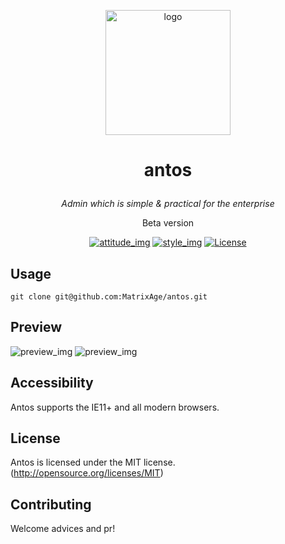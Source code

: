 
<p align="center"><a href="#" target="_blank" rel="noopener noreferrer"><img width="200" src="https://s1.ax1x.com/2020/04/03/GUZp01.png" alt="logo"></a></p>

# <p align="center"> antos </p>

_<p align="center">Admin which is simple & practical for the enterprise</p>_
<p align="center">Beta version</p>

<p align="center">
  <a href="#"><img src="https://img.shields.io/badge/join-welcome-brightgreen.svg" alt="attitude_img"></a>
  <a href="#"><img src="https://img.shields.io/badge/style-fic%20design-yellow.svg" alt="style_img"></a>
  <a href="#"><img src="https://img.shields.io/badge/license-MIT-blue.svg" alt="License"></a>
</p>

## Usage

`git clone git@github.com:MatrixAge/antos.git`

## Preview

![preview_img](https://s1.ax1x.com/2020/04/03/GUVwSe.png)
![preview_img](https://s1.ax1x.com/2020/04/03/GUVByd.png)

## Accessibility

Antos supports the IE11+ and all modern browsers.

## License

Antos is licensed under the MIT license. (http://opensource.org/licenses/MIT)

## Contributing

Welcome advices and pr!
